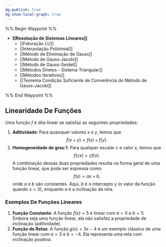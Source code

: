 ```yaml
---
dg-publish: true
dg-show-local-graph: true
---
```


%% Begin Waypoint %%

- **[[Resolução de Sistemas Lineares]]**
	- [[Fatoração LU]]
	- [[Interpolação Polinimial]]
	- [[Método de Eliminação de Gauss]]
	- [[Método de Gauss-Jacobi]]
	- [[Método de Gauss-Seidel]]
	- [[Métodos Diretos - Sistema Triangular]]
	- [[Métodos Iterativos]]
	- [[Teorema Condição Suficiente de Converência do Método de Gauss-Jacobi]]

%% End Waypoint %%

## Linearidade De Funções

Uma função $f$ é dita linear se satisfaz as seguintes propriedades:

1. **Aditividade**: Para quaisquer valores $x$ e $y$, temos que
$$
	   f(x + y) = f(x) + f(y).
$$
2. **Homogeneidade de grau 1**: Para qualquer escalar $c$ e valor $x$, temos que
$$
	   f(cx) = cf(x).
$$
A combinação dessas duas propriedades resulta na forma geral de uma função linear, que pode ser expressa como:
$$
	f(x) = ax + b,
$$
onde $a$ e $b$ são constantes. Aqui, $b$ é o intercepto y (o valor da função quando $x=0$), enquanto $a$ é a inclinação da reta.

### Exemplos De Funções Lineares

1. **Função Constante**: A função $f(x) = 5$ é linear com $a = 0$ e $b = 5$. Embora seja uma função linear, ela não satisfaz a propriedade de inclinação (aditividade).
2. **Função de Retas**: A função $g(x) = 3x - 4$ é um exemplo clássico de uma função linear com $a = 3$ e $b = -4$. Ela representa uma reta com inclinação positiva.

